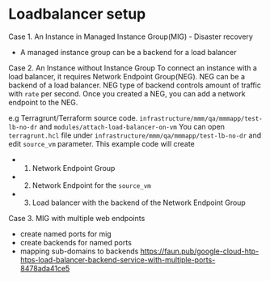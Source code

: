 # Loadbalancer setup 
Case 1. An Instance in Managed Instance Group(MIG) - Disaster recovery
- A managed instance group can be a backend for a load balancer

Case 2. An Instance without Instance Group 
To connect an instance with a load balancer, it requires Network Endpoint Group(NEG).
NEG can be a backend of a load balancer. NEG type of backend controls amount of traffic with `rate` per second.
Once you created a NEG, you can add a network endpoint to the NEG.

e.g Terragrunt/Terraform source code. `infrastructure/mmm/qa/mmmapp/test-lb-no-dr` and `modules/attach-load-balancer-on-vm`
You can open `terragrunt.hcl` file under `infrastructure/mmm/qa/mmmapp/test-lb-no-dr` and edit `source_vm` parameter.
This example code will create
 - 1. Network Endpoint Group
 - 2. Network Endpoint for the `source_vm`
 - 3. Load balancer with the backend of the Network Endpoint Group

Case 3. MIG with multiple web endpoints
- create named ports for mig
- create backends for named ports
- mapping sub-domains to backends
https://faun.pub/google-cloud-htp-htps-load-balancer-backend-service-with-multiple-ports-8478ada41ce5
